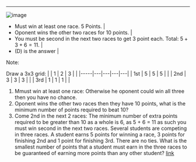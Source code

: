 ---

![image](https://user-images.githubusercontent.com/6586811/30187581-de55daac-93ef-11e7-8a36-1658d4aeefc8.png)

- Must win at least one race. 5 Points. |
- Oponent wins the other two races for 10 points. |
- You must be second in the next two races to get 3 point each. Total: $5 + 3 + 6 = 11$. |
- (D) is the answer |

Note:

Draw a 3x3 grid:
|     | 1 | 2 | 3 |   |
|-----|---|---|---|---|
| 1st | 5 | 5 | 5 |   |
| 2nd | 3 | 3 | 3 |   |
| 3rd | 1 | 1 | 1 |   |
1. Mmust win at least one race: Otherwise he oponent could win all three then you have no chance.
2. Oponent wins the other two races then they have 10 points, what is the minimum number of points required to beat 10?
3. Come 2nd in the next 2 races: The minimum number of extra points required to be greater than 10 as a whole is 6, as 5 + 6 = 11 as such you must win second in the next two races.
Several students are competing in three races. A student earns $5$ points for winning a race, $3$ points for finishing 2nd and $1$ point for finishing 3rd. There are no ties. What is the smallest number of points that a student must earn in the three races to be guaranteed of earning more points than any other student?
[link](https://artofproblemsolving.com/wiki/index.php?title=1991_AJHSME_Problems/Problem_14)

